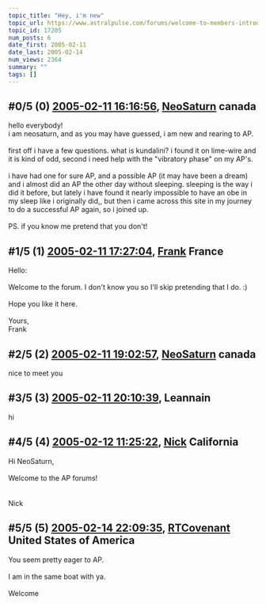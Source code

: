 ```yaml
---
topic_title: "Hey, i'm new"
topic_url: https://www.astralpulse.com/forums/welcome-to-members-introductions!/hey-i-m-new
topic_id: 17205
num_posts: 6
date_first: 2005-02-11
date_last: 2005-02-14
num_views: 2364
summary: ""
tags: []
---
```


## \#0/5 (0) [2005-02-11 16:16:56](https://www.astralpulse.com/forums/index.php?msg=148477), [NeoSaturn](https://www.astralpulse.com/forums/profile/?u=8341) canada ##
<section>
hello everybody!
<br>
i am neosaturn, and as you may have guessed, i am new and rearing to AP.
<br>
<br>
first off i have a few questions. what is kundalini? i found it on lime-wire and it is kind of odd, second i need help with the "vibratory phase" on my AP's.
<br>
<br>
i have had one for sure AP, and a possible AP (it may have been a dream) and i almost did an AP the other day without sleeping. sleeping is the way i did it before, but lately i have found it nearly impossible to have an obe in my sleep like i originally did,, but then i came across this site in my journey to do a successful AP again, so i joined up.
<br>
<br>
PS. if you know me pretend that you don't!
</section>

## \#1/5 (1) [2005-02-11 17:27:04](https://www.astralpulse.com/forums/index.php?msg=148498), [Frank](https://www.astralpulse.com/forums/profile/?u=359) France ##
<section>
Hello:
<br>
<br>
Welcome to the forum. I don't know you so I'll skip pretending that I do. :)
<br>
<br>
Hope you like it here.
<br>
<br>
Yours,
<br>
Frank
</section>

## \#2/5 (2) [2005-02-11 19:02:57](https://www.astralpulse.com/forums/index.php?msg=148507), [NeoSaturn](https://www.astralpulse.com/forums/profile/?u=8341) canada ##
<section>
nice to meet you
</section>

## \#3/5 (3) [2005-02-11 20:10:39](https://www.astralpulse.com/forums/index.php?msg=148521), Leannain  ##
<section>
hi
</section>

## \#4/5 (4) [2005-02-12 11:25:22](https://www.astralpulse.com/forums/index.php?msg=148627), [Nick](https://www.astralpulse.com/forums/profile/?u=2080) California ##
<section>
Hi NeoSaturn,
<br>
<br>
Welcome to the AP forums!
<br>
<br>
<br>
Nick
</section>

## \#5/5 (5) [2005-02-14 22:09:35](https://www.astralpulse.com/forums/index.php?msg=149506), [RTCovenant](https://www.astralpulse.com/forums/profile/?u=8389) United States of America ##
<section>
You seem pretty eager to AP.
<br>
<br>
I am in the same boat with ya.
<br>
<br>
Welcome
</section>